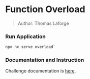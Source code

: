 # Function Overload

> Author: Thomas Laforge

### Run Application

```bash
npx nx serve overload`
```

### Documentation and Instruction

Challenge documentation is [here](https://angular-challenges.vercel.app/challenges/typescript/15-overload-fn.md/).
